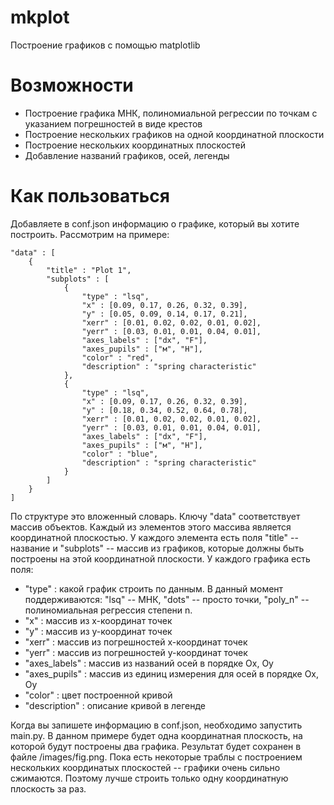 # mkplot
Построение графиков с помощью matplotlib

# Возможности
- Построение графика МНК, полиномиальной регрессии по точкам с указанием погрешностей в виде крестов
- Построение нескольких графиков на одной координатной плоскости
- Построение нескольких координатных плоскостей
- Добавление названий графиков, осей, легенды

# Как пользоваться
Добавляете в conf.json информацию о графике, который вы хотите построить. Рассмотрим на примере:

    "data" : [
        {
            "title" : "Plot 1",
            "subplots" : [
                {
                    "type" : "lsq",
                    "x" : [0.09, 0.17, 0.26, 0.32, 0.39],
                    "y" : [0.05, 0.09, 0.14, 0.17, 0.21],
                    "xerr" : [0.01, 0.02, 0.02, 0.01, 0.02],
                    "yerr" : [0.03, 0.01, 0.01, 0.04, 0.01],
                    "axes_labels" : ["dx", "F"],
                    "axes_pupils" : ["м", "Н"],
                    "color" : "red",
                    "description" : "spring characteristic"
                },
                {
                    "type" : "lsq",
                    "x" : [0.09, 0.17, 0.26, 0.32, 0.39],
                    "y" : [0.18, 0.34, 0.52, 0.64, 0.78],
                    "xerr" : [0.01, 0.02, 0.02, 0.01, 0.02],
                    "yerr" : [0.03, 0.01, 0.01, 0.04, 0.01],
                    "axes_labels" : ["dx", "F"],
                    "axes_pupils" : ["м", "Н"],
                    "color" : "blue",
                    "description" : "spring characteristic"
                }
            ]
        }
    ]

По структуре это вложенный словарь. Ключу "data" соответствует массив объектов. Каждый из элементов этого массива является координатной плоскостью.
У каждого элемента есть поля "title" -- название и "subplots" -- массив из графиков, которые должны быть построены на этой координатной плоскости.
У каждого графика есть поля:
- "type" : какой график строить по данным. В данный момент поддерживаются: "lsq" -- МНК, "dots" -- просто точки, "poly_n" -- полиномиальная регрессия степени n.
- "x" : массив из x-координат точек
- "y" : массив из y-координат точек
- "xerr" : массив из погрешностей x-координат точек
- "yerr" : массив из погрешностей y-координат точек
- "axes_labels" : массив из названий осей в порядке Ox, Oy
- "axes_pupils" : массив из единиц измерения для осей в порядке Ox, Oy
- "color" : цвет построенной кривой
- "description" : описание кривой в легенде

Когда вы запишете информацию в conf.json, необходимо запустить main.py.
В данном примере будет одна координатная плоскость, на которой будут построены два графика.
Результат будет сохранен в файле /images/fig.png.
Пока есть некоторые траблы с построением нескольких координатых плоскостей -- графики очень сильно сжимаются. 
Поэтому лучше строить только одну координатную плоскость за раз.
